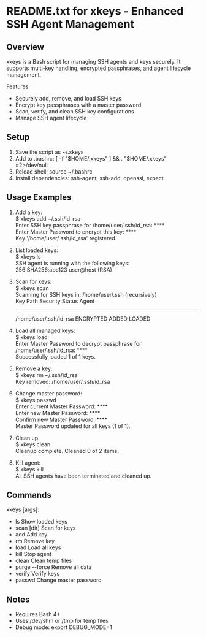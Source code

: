 README.txt for xkeys - Enhanced SSH Agent Management
===================================================

Overview
--------
xkeys is a Bash script for managing SSH agents and keys securely. It supports
multi-key handling, encrypted passphrases, and agent lifecycle management.

Features:
- Securely add, remove, and load SSH keys
- Encrypt key passphrases with a master password
- Scan, verify, and clean SSH key configurations
- Manage SSH agent lifecycle

Setup
-----
1. Save the script as ~/.xkeys
2. Add to .bashrc: [ -f "$HOME/.xkeys" ] && . "$HOME/.xkeys" #2>/dev/null
3. Reload shell: source ~/.bashrc
4. Install dependencies: ssh-agent, ssh-add, openssl, expect

Usage Examples
--------------
1. Add a key:  
   $ xkeys add ~/.ssh/id_rsa  
   Enter SSH key passphrase for /home/user/.ssh/id_rsa: ****  
   Enter Master Password to encrypt this key: ****  
   Key '/home/user/.ssh/id_rsa' registered.  

2. List loaded keys:  
   $ xkeys ls  
   SSH agent is running with the following keys:  
   256 SHA256:abc123 user@host (RSA)  

3. Scan for keys:  
   $ xkeys scan  
   Scanning for SSH keys in: /home/user/.ssh (recursively)  
   Key Path            Security    Status    Agent  
   ------------------- ---------- ---------- ----------  
   /home/user/.ssh/id_rsa ENCRYPTED  ADDED     LOADED  

4. Load all managed keys:  
   $ xkeys load  
   Enter Master Password to decrypt passphrase for /home/user/.ssh/id_rsa: ****  
   Successfully loaded 1 of 1 keys.  

5. Remove a key:  
   $ xkeys rm ~/.ssh/id_rsa  
   Key removed: /home/user/.ssh/id_rsa  

6. Change master password:  
   $ xkeys passwd  
   Enter current Master Password: ****  
   Enter new Master Password: ****  
   Confirm new Master Password: ****  
   Master Password updated for all keys (1 of 1).  

7. Clean up:  
   $ xkeys clean  
   Cleanup complete. Cleaned 0 of 2 items.  

8. Kill agent:  
   $ xkeys kill  
   All SSH agents have been terminated and cleaned up.  

Commands
--------
xkeys <command> [args]:  
- ls          Show loaded keys  
- scan [dir]  Scan for keys  
- add <path>  Add key  
- rm <path>   Remove key  
- load        Load all keys  
- kill        Stop agent  
- clean       Clean temp files  
- purge --force  Remove all data  
- verify      Verify keys  
- passwd      Change master password  

Notes
-----
- Requires Bash 4+  
- Uses /dev/shm or /tmp for temp files  
- Debug mode: export DEBUG_MODE=1  
